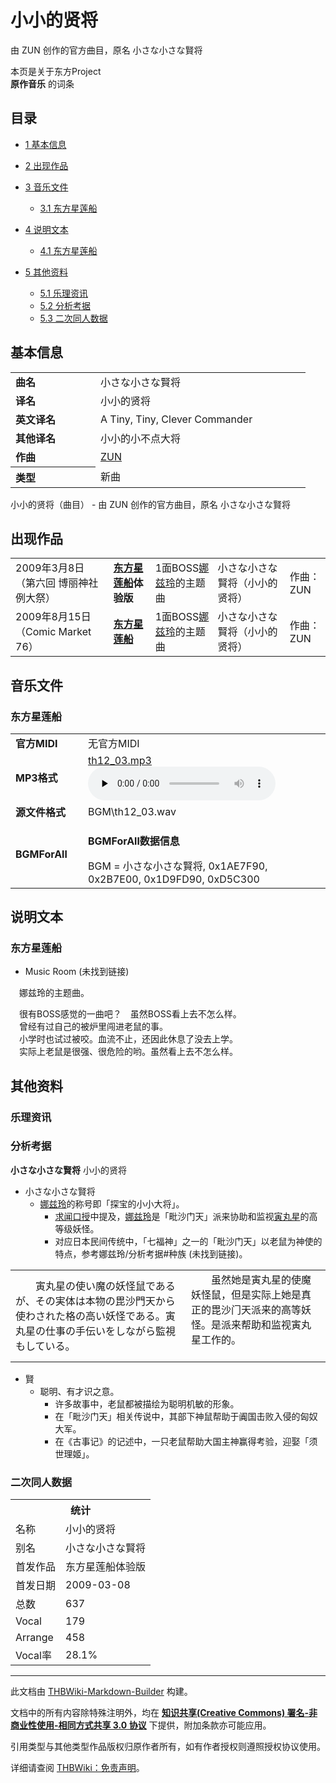# 小小的贤将

<!-- source html: G:\repos\THBWiki-Markdown-Builder\THBWikiMarkdown\Temp\main\6\66\ns0%3A%E5%B0%8F%E5%B0%8F%E7%9A%84%E8%B4%A4%E5%B0%86.html -->

由 ZUN 创作的官方曲目，原名 小さな小さな賢将

本页是关于东方Project  
 **原作音乐** 的词条

## 目录

- [1 基本信息](#基本信息)
- [2 出现作品](#出现作品)
- [3 音乐文件](#音乐文件)

  - [3.1 东方星莲船](#东方星莲船)



- [4 说明文本](#说明文本)

  - [4.1 东方星莲船](#东方星莲船_2)



- [5 其他资料](#其他资料)

  - [5.1 乐理资讯](#乐理资讯)
  - [5.2 分析考据](#分析考据)
  - [5.3 二次同人数据](#二次同人数据)








## 基本信息

<table><tbody><tr><td style="width:120px"><b>曲名</b></td><td style="width:320px">小さな小さな賢将</td></tr><tr><td><b>译名</b></td><td>小小的贤将</td></tr><tr><td><b>英文译名</b></td><td>A Tiny, Tiny, Clever Commander</td></tr><tr><td><b>其他译名</b></td><td>小小的小不点大将</td></tr><tr><td><b>作曲</b></td><td><a href="./ZUN.md" title="ZUN">ZUN</a></td></tr><tr><th style="text-align: left;"><b>类型</b></th><td>新曲</td></tr></tbody></table>

小小的贤将（曲目） - 由 ZUN 创作的官方曲目，原名 小さな小さな賢将

## 出现作品

<table>
<tbody><tr><td>2009年3月8日（第六回 博丽神社例大祭）</td><td><b><a href="./东方星莲船.md" title="东方星莲船">东方星莲船</a>体验版</b></td><td>1面BOSS<a href="./娜兹玲.md" title="娜兹玲">娜兹玲</a>的主题曲</td><td style="padding-left:5px;">小さな小さな賢将（小小的贤将）</td><td style="padding-left:10px;">作曲：ZUN</td></tr>
<tr><td>2009年8月15日（Comic Market 76）</td><td><b><a href="./东方星莲船.md" title="东方星莲船">东方星莲船</a></b></td><td>1面BOSS<a href="./娜兹玲.md" title="娜兹玲">娜兹玲</a>的主题曲</td><td style="padding-left:5px;">小さな小さな賢将（小小的贤将）</td><td style="padding-left:10px;">作曲：ZUN</td></tr>
</tbody></table>



## 音乐文件

### 东方星莲船

<table><tbody><tr class="mw-empty-elt"></tr><tr><td width="100"><b>官方MIDI</b></td><td>无官方MIDI</td></tr><tr><td><b>MP3格式</b></td><td><a href="./文件-th12_03.mp3.md" title="文件:th12 03.mp3">th12_03.mp3</a><br><audio src="https://upload.thwiki.cc/f/f7/th12_03.mp3" loop="" controls="" preload="none"></audio></td></tr><tr><td><b>源文件格式</b></td><td>BGM\th12_03.wav</td></tr><tr><td><b>BGMForAll</b></td><td><div class="mw-collapsible mw-collapsed">
<p><b>BGMForAll数据信息</b>
</p>
<div class="mw-collapsible-content">BGM = 小さな小さな賢将, 0x1AE7F90, 0x2B7E00, 0x1D9FD90, 0xD5C300</div>
</div>
</td></tr></tbody></table>



## 说明文本

### 东方星莲船
- Music Room (未找到链接)

　娜兹玲的主题曲。  
  
　很有BOSS感觉的一曲吧？　虽然BOSS看上去不怎么样。  
　曾经有过自己的被炉里闯进老鼠的事。  
　小学时也试过被咬。血流不止，还因此休息了没去上学。  
　实际上老鼠是很强、很危险的哟。虽然看上去不怎么样。

## 其他资料

### 乐理资讯

### 分析考据
  
 **小さな小さな賢将**  小小的贤将
  

- 小さな小さな賢将
  - [娜兹玲](./娜兹玲.md)的称号即「探宝的小小大将」。
    - [求闻口授](./东方求闻口授.md)中提及，[娜兹玲](./娜兹玲.md)是「毗沙门天」派来协助和监视[寅丸星](./寅丸星.md)的高等级妖怪。
    - 对应日本民间传统中，「七福神」之一的「毗沙门天」以老鼠为神使的特点，参考娜兹玲/分析考据#种族 (未找到链接)。




<table><tbody><tr class="tt-content" id="=-8" data-pos="&#91;&quot;=&quot;,8&#93;"><td class="tt-ja" lang="ja"><div class="poem">　　寅丸星の使い魔の妖怪鼠であるが、その実体は本物の毘沙門天から使わされた格の高い妖怪である。寅丸星の仕事の手伝いをしながら監視もしている。</div></td><td class="tt-zh" lang="zh"><div class="poem">　　虽然她是寅丸星的使魔妖怪鼠，但是实际上她是真正的毘沙门天派来的高等妖怪。是派来帮助和监视寅丸星工作的。<br><br></div></td></tr></tbody></table>


- 賢
  - 聪明、有才识之意。
    - 许多故事中，老鼠都被描绘为聪明机敏的形象。
    - 在「毗沙门天」相关传说中，其部下神鼠帮助于阗国击败入侵的匈奴大军。
    - 在《古事记》的记述中，一只老鼠帮助大国主神赢得考验，迎娶「须世理姬」。




### 二次同人数据

<table><tbody><tr><th colspan="2">统计</th></tr>
<tr><td>名称</td><td>小小的贤将</td></tr>
<tr><td>别名</td><td>小さな小さな賢将</td></tr>
<tr><td>首发作品</td><td>东方星莲船体验版</td></tr>
<tr><td>首发日期</td><td>2009-03-08</td></tr>
<tr><td>总数</td><td>637</td></tr>
<tr><td>Vocal</td><td>179</td></tr>
<tr><td>Arrange</td><td>458</td></tr>
<tr><td>Vocal率</td><td>28.1%</td></tr>
</tbody></table>




  
  

  





---

此文档由 [THBWiki-Markdown-Builder](https://github.com/Delsin-Yu/THBWiki-Markdown-Builder) 构建。

文档中的所有内容除特殊注明外，均在 [**知识共享(Creative Commons) 署名-非商业性使用-相同方式共享 3.0 协议**](https://creativecommons.org/licenses/by-sa/3.0/deed.zh-hans) 下提供，附加条款亦可能应用。

引用类型与其他类型作品版权归原作者所有，如有作者授权则遵照授权协议使用。

详细请查阅 [THBWiki：免责声明](https://thbwiki.cc/THBWiki:%E5%85%8D%E8%B4%A3%E5%A3%B0%E6%98%8E)。


